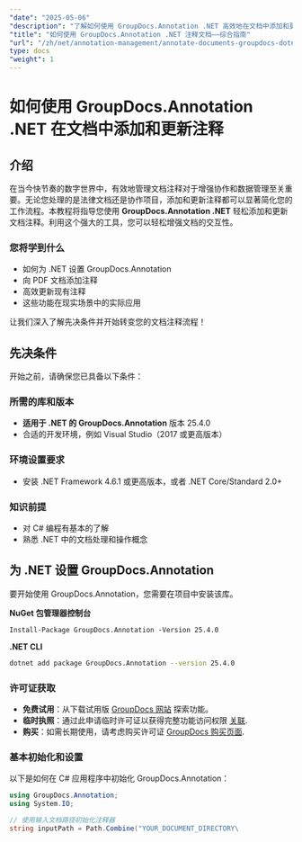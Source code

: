 ```yaml
---
"date": "2025-05-06"
"description": "了解如何使用 GroupDocs.Annotation .NET 高效地在文档中添加和更新注释。本分步指南将帮助您增强协作和文档管理。"
"title": "如何使用 GroupDocs.Annotation .NET 注释文档——综合指南"
"url": "/zh/net/annotation-management/annotate-documents-groupdocs-dotnet/"
type: docs
"weight": 1
---
```


# 如何使用 GroupDocs.Annotation .NET 在文档中添加和更新注释

## 介绍
在当今快节奏的数字世界中，有效地管理文档注释对于增强协作和数据管理至关重要。无论您处理的是法律文档还是协作项目，添加和更新注释都可以显著简化您的工作流程。本教程将指导您使用 **GroupDocs.Annotation .NET** 轻松添加和更新文档注释。利用这个强大的工具，您可以轻松增强文档的交互性。

### 您将学到什么
- 如何为 .NET 设置 GroupDocs.Annotation
- 向 PDF 文档添加注释
- 高效更新现有注释
- 这些功能在现实场景中的实际应用

让我们深入了解先决条件并开始转变您的文档注释流程！

## 先决条件
开始之前，请确保您已具备以下条件：

### 所需的库和版本
- **适用于 .NET 的 GroupDocs.Annotation** 版本 25.4.0
- 合适的开发环境，例如 Visual Studio（2017 或更高版本）

### 环境设置要求
- 安装 .NET Framework 4.6.1 或更高版本，或者 .NET Core/Standard 2.0+
  
### 知识前提
- 对 C# 编程有基本的了解
- 熟悉 .NET 中的文档处理和操作概念

## 为 .NET 设置 GroupDocs.Annotation
要开始使用 GroupDocs.Annotation，您需要在项目中安装该库。

**NuGet 包管理器控制台**
```shell
Install-Package GroupDocs.Annotation -Version 25.4.0
```

**\.NET CLI**
```bash
dotnet add package GroupDocs.Annotation --version 25.4.0
```

### 许可证获取
- **免费试用**：从下载试用版 [GroupDocs 网站](https://releases.groupdocs.com/annotation/net/) 探索功能。
- **临时执照**：通过此申请临时许可证以获得完整功能访问权限 [关联](https://purchase。groupdocs.com/temporary-license/).
- **购买**：如需长期使用，请考虑购买许可证 [GroupDocs 购买页面](https://purchase。groupdocs.com/buy).

### 基本初始化和设置
以下是如何在 C# 应用程序中初始化 GroupDocs.Annotation：
```csharp
using GroupDocs.Annotation;
using System.IO;

// 使用输入文档路径初始化注释器
string inputPath = Path.Combine("YOUR_DOCUMENT_DIRECTORY\